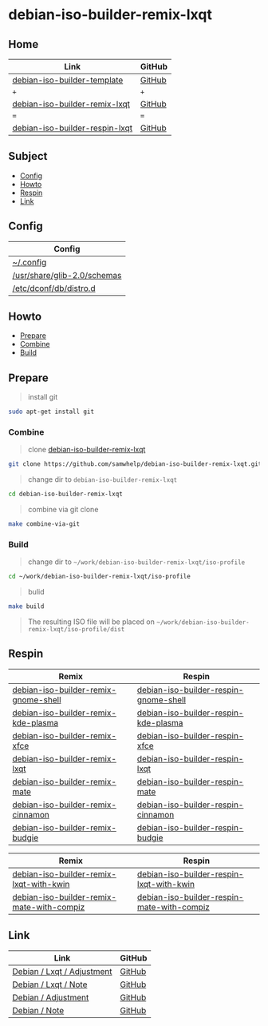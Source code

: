 

# debian-iso-builder-remix-lxqt




## Home

| Link | GitHub |
| ---- | ------ |
| [debian-iso-builder-template](https://samwhelp.github.io/debian-iso-builder-template/) | [GitHub](https://github.com/samwhelp/debian-iso-builder-template) |
| `+` | `+` |
| [debian-iso-builder-remix-lxqt](https://samwhelp.github.io/debian-iso-builder-remix-lxqt/) | [GitHub](https://github.com/samwhelp/debian-iso-builder-remix-lxqt) |
| `=` | `=` |
| [debian-iso-builder-respin-lxqt](https://samwhelp.github.io/debian-iso-builder-respin-lxqt/) | [GitHub](https://github.com/samwhelp/debian-iso-builder-respin-lxqt) |




## Subject

* [Config](#config)
* [Howto](#howto)
* [Respin](#respin)
* [Link](#link)




## Config

| Config |
| ------ |
| [~/.config](https://github.com/samwhelp/debian-iso-builder-remix-lxqt/tree/main/profile/template/asset/overlay/etc/skel/.config) |
| [/usr/share/glib-2.0/schemas](https://github.com/samwhelp/debian-iso-builder-remix-lxqt/tree/main/profile/template/asset/overlay/usr/share/glib-2.0/schemas) |
| [/etc/dconf/db/distro.d](https://github.com/samwhelp/debian-iso-builder-remix-lxqt/tree/main/profile/template/asset/overlay/etc/dconf/db/distro.d) |




## Howto

* [Prepare](#prepare)
* [Combine](#combine)
* [Build](#build)




## Prepare

> install git

``` sh
sudo apt-get install git
```




### Combine

> clone [debian-iso-builder-remix-lxqt](https://github.com/samwhelp/debian-iso-builder-remix-lxqt)

``` sh
git clone https://github.com/samwhelp/debian-iso-builder-remix-lxqt.git
```


> change dir to `debian-iso-builder-remix-lxqt`

``` sh
cd debian-iso-builder-remix-lxqt
```


> combine via git clone

``` sh
make combine-via-git
```


### Build


> change dir to `~/work/debian-iso-builder-remix-lxqt/iso-profile`

``` sh
cd ~/work/debian-iso-builder-remix-lxqt/iso-profile
```


> bulid

``` sh
make build
```

> The resulting ISO file will be placed on `~/work/debian-iso-builder-remix-lxqt/iso-profile/dist`




## Respin

| Remix | Respin |
| ----- | ------ |
| [debian-iso-builder-remix-gnome-shell](https://github.com/samwhelp/debian-iso-builder-remix-gnome-shell) | [debian-iso-builder-respin-gnome-shell](https://github.com/samwhelp/debian-iso-builder-respin-gnome-shell) |
| [debian-iso-builder-remix-kde-plasma](https://github.com/samwhelp/debian-iso-builder-remix-kde-plasma) | [debian-iso-builder-respin-kde-plasma](https://github.com/samwhelp/debian-iso-builder-respin-kde-plasma) |
| [debian-iso-builder-remix-xfce](https://github.com/samwhelp/debian-iso-builder-remix-xfce) | [debian-iso-builder-respin-xfce](https://github.com/samwhelp/debian-iso-builder-respin-xfce) |
| [debian-iso-builder-remix-lxqt](https://github.com/samwhelp/debian-iso-builder-remix-lxqt) | [debian-iso-builder-respin-lxqt](https://github.com/samwhelp/debian-iso-builder-respin-lxqt) |
| [debian-iso-builder-remix-mate](https://github.com/samwhelp/debian-iso-builder-remix-mate) | [debian-iso-builder-respin-mate](https://github.com/samwhelp/debian-iso-builder-respin-mate) |
| [debian-iso-builder-remix-cinnamon](https://github.com/samwhelp/debian-iso-builder-remix-cinnamon) | [debian-iso-builder-respin-cinnamon](https://github.com/samwhelp/debian-iso-builder-respin-cinnamon) |
| [debian-iso-builder-remix-budgie](https://github.com/samwhelp/debian-iso-builder-remix-budgie) | [debian-iso-builder-respin-budgie](https://github.com/samwhelp/debian-iso-builder-respin-budgie) |


| Remix | Respin |
| ----- | ------ |
| [debian-iso-builder-remix-lxqt-with-kwin](https://github.com/samwhelp/debian-iso-builder-remix-lxqt-with-kwin) | [debian-iso-builder-respin-lxqt-with-kwin](https://github.com/samwhelp/debian-iso-builder-respin-lxqt-with-kwin) |
| [debian-iso-builder-remix-mate-with-compiz](https://github.com/samwhelp/debian-iso-builder-remix-mate-with-compiz) | [debian-iso-builder-respin-mate-with-compiz](https://github.com/samwhelp/debian-iso-builder-respin-mate-with-compiz) |




## Link

| Link | GitHub |
| ---- | ------ |
| [Debian / Lxqt / Adjustment](https://samwhelp.github.io/debian-lxqt-adjustment/) | [GitHub](https://github.com/samwhelp/debian-lxqt-adjustment) |
| [Debian / Lxqt / Note](https://samwhelp.github.io/note-about-debian-lxqt/) | [GitHub](https://github.com/samwhelp/note-about-debian-lxqt) |
| [Debian / Adjustment](https://samwhelp.github.io/debian-adjustment/) | [GitHub](https://github.com/samwhelp/debian-adjustment) |
| [Debian / Note](https://samwhelp.github.io/note-about-debian/) | [GitHub](https://github.com/samwhelp/note-about-debian) |
